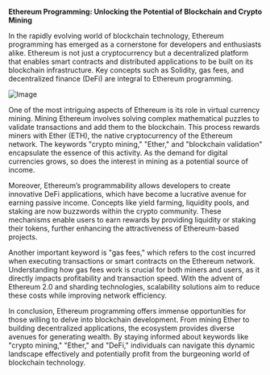 **Ethereum Programming: Unlocking the Potential of Blockchain and Crypto Mining**

In the rapidly evolving world of blockchain technology, Ethereum programming has emerged as a cornerstone for developers and enthusiasts alike. Ethereum is not just a cryptocurrency but a decentralized platform that enables smart contracts and distributed applications to be built on its blockchain infrastructure. Key concepts such as Solidity, gas fees, and decentralized finance (DeFi) are integral to Ethereum programming.

![Image](https://github.com/user-attachments/assets/31692037-0104-4703-abd1-696b6a7dd41b)

One of the most intriguing aspects of Ethereum is its role in virtual currency mining. Mining Ethereum involves solving complex mathematical puzzles to validate transactions and add them to the blockchain. This process rewards miners with Ether (ETH), the native cryptocurrency of the Ethereum network. The keywords "crypto mining," "Ether," and "blockchain validation" encapsulate the essence of this activity. As the demand for digital currencies grows, so does the interest in mining as a potential source of income.

Moreover, Ethereum’s programmability allows developers to create innovative DeFi applications, which have become a lucrative avenue for earning passive income. Concepts like yield farming, liquidity pools, and staking are now buzzwords within the crypto community. These mechanisms enable users to earn rewards by providing liquidity or staking their tokens, further enhancing the attractiveness of Ethereum-based projects.

Another important keyword is "gas fees," which refers to the cost incurred when executing transactions or smart contracts on the Ethereum network. Understanding how gas fees work is crucial for both miners and users, as it directly impacts profitability and transaction speed. With the advent of Ethereum 2.0 and sharding technologies, scalability solutions aim to reduce these costs while improving network efficiency.

In conclusion, Ethereum programming offers immense opportunities for those willing to delve into blockchain development. From mining Ether to building decentralized applications, the ecosystem provides diverse avenues for generating wealth. By staying informed about keywords like "crypto mining," "Ether," and "DeFi," individuals can navigate this dynamic landscape effectively and potentially profit from the burgeoning world of blockchain technology.